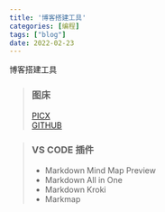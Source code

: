 ```yaml
---
title: '博客搭建工具'
categories: [编程]
tags: ["blog"]
date: 2022-02-23
---
```


博客搭建工具

<!--more-->


> ### 图床
> [PICX](https://picx.xpoet.cn/)  
> [GITHUB](https://github.com/)

> ### VS CODE 插件
> - Markdown Mind Map Preview
> - Markdown All in One
> - Markdown Kroki
> - Markmap
